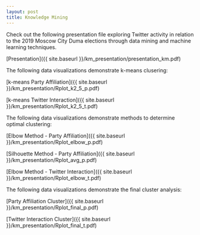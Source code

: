```yaml
---
layout: post
title: Knowledge Mining
---
```

Check out the following presentation file exploring Twitter activity in relation to the 2019 Moscow City Duma elections through data mining and machine learning techniques.

[Presentation]({{ site.baseurl }}/km_presentation/presentation_km.pdf)

The following data visualizations demonstrate k-means clusering:

[k-means Party Affiliation]({{ site.baseurl }}/km_presentation/Rplot_k2_5_p.pdf)

[k-means Twitter Interaction]({{ site.baseurl }}/km_presentation/Rplot_k2_5_t.pdf)

The following data visualizations demonstrate methods to determine optimal clustering:

[Elbow Method - Party Affiliation]({{ site.baseurl }}/km_presentation/Rplot_elbow_p.pdf)

[Silhouette Method - Party Affiliation]({{ site.baseurl }}/km_presentation/Rplot_avg_p.pdf)

[Elbow Method - Twitter Interaction]({{ site.baseurl }}/km_presentation/Rplot_elbow_t.pdf)

The following data visualizations demonstrate the final cluster analysis:

[Party Affiliation Cluster]({{ site.baseurl }}/km_presentation/Rplot_final_p.pdf)

[Twitter Interaction Cluster]({{ site.baseurl }}/km_presentation/Rplot_final_t.pdf)
